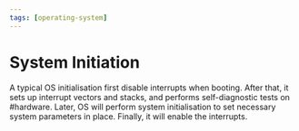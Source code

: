 ```yaml
---
tags: [operating-system]
---
```


# System Initiation

A typical OS initialisation first disable interrupts when booting. After that,
it sets up interrupt vectors and stacks, and performs self-diagnostic tests on
#hardware. Later, OS will perform system initialisation to set necessary system
parameters in place. Finally, it will enable the interrupts.
